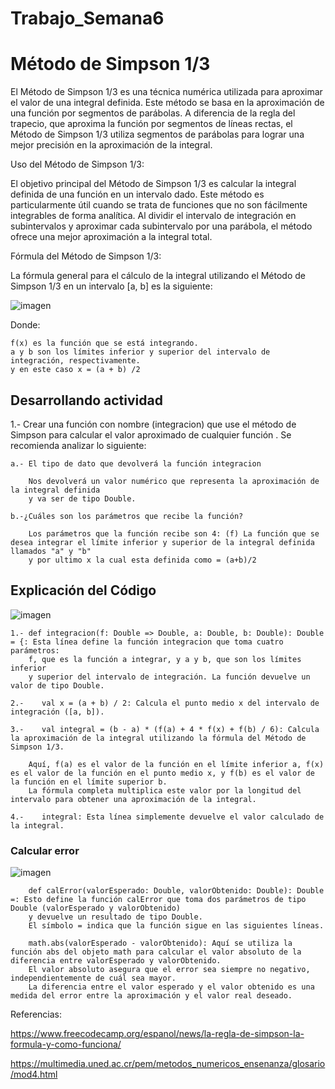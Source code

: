 # Trabajo_Semana6
# Método de Simpson 1/3 #

El Método de Simpson 1/3 es una técnica numérica utilizada para aproximar el valor de una integral definida. Este método se basa en la aproximación de una función por segmentos de parábolas. A diferencia de la regla del trapecio, que aproxima la función por segmentos de líneas rectas, el Método de Simpson 1/3 utiliza segmentos de parábolas para lograr una mejor precisión en la aproximación de la integral.

Uso del Método de Simpson 1/3:

El objetivo principal del Método de Simpson 1/3 es calcular la integral definida de una función en un intervalo dado. Este método es particularmente útil cuando se trata de funciones que no son fácilmente integrables de forma analítica. Al dividir el intervalo de integración en subintervalos y aproximar cada subintervalo por una parábola, el método ofrece una mejor aproximación a la integral total.

Fórmula del Método de Simpson 1/3:

La fórmula general para el cálculo de la integral utilizando el Método de Simpson 1/3 en un intervalo [a, b] es la siguiente:

![imagen](https://github.com/ErickGaona/Trabajo_Semana6/assets/68031169/f87d959e-e816-40ac-b1af-c0408beb9216)


Donde:

    f(x) es la función que se está integrando.
    a y b son los límites inferior y superior del intervalo de integración, respectivamente.
    y en este caso x = (a + b) /2

    
## Desarrollando actividad ##

1.- Crear una función con nombre (integracion) que use el método de Simpson para
    calcular el valor aproximado de cualquier función . Se recomienda analizar lo siguiente:
    
    a.- El tipo de dato que devolverá la función integracion
    
        Nos devolverá un valor numérico que representa la aproximación de la integral definida
        y va ser de tipo Double.

    b.-¿Cuáles son los parámetros que recibe la función?
    
        Los parámetros que la función recibe son 4: (f) La función que se desea integrar el límite inferior y superior de la integral definida llamados "a" y "b" 
        y por ultimo x la cual esta definida como = (a+b)/2

## Explicación del Código ##

![imagen](https://github.com/ErickGaona/Trabajo_Semana6/assets/68031169/928ecde6-a456-4512-a1cf-30bbe1096127)

    1.- def integracion(f: Double => Double, a: Double, b: Double): Double = {: Esta línea define la función integracion que toma cuatro parámetros:
        f, que es la función a integrar, y a y b, que son los límites inferior 
        y superior del intervalo de integración. La función devuelve un valor de tipo Double.

    2.-    val x = (a + b) / 2: Calcula el punto medio x del intervalo de integración ([a, b]).

    3.-    val integral = (b - a) * (f(a) + 4 * f(x) + f(b) / 6): Calcula la aproximación de la integral utilizando la fórmula del Método de Simpson 1/3. 
        
        Aquí, f(a) es el valor de la función en el límite inferior a, f(x) es el valor de la función en el punto medio x, y f(b) es el valor de la función en el límite superior b. 
        La fórmula completa multiplica este valor por la longitud del intervalo para obtener una aproximación de la integral.

    4.-    integral: Esta línea simplemente devuelve el valor calculado de la integral.


### Calcular error ###
![imagen](https://github.com/ErickGaona/Trabajo_Semana6/assets/68031169/ee74d816-a98e-465c-8fe3-adfe8a603ba6)


        def calError(valorEsperado: Double, valorObtenido: Double): Double =: Esto define la función calError que toma dos parámetros de tipo Double (valorEsperado y valorObtenido)
        y devuelve un resultado de tipo Double. 
        El símbolo = indica que la función sigue en las siguientes líneas.
        
        math.abs(valorEsperado - valorObtenido): Aquí se utiliza la función abs del objeto math para calcular el valor absoluto de la diferencia entre valorEsperado y valorObtenido.
        El valor absoluto asegura que el error sea siempre no negativo, independientemente de cuál sea mayor. 
        La diferencia entre el valor esperado y el valor obtenido es una medida del error entre la aproximación y el valor real deseado.



Referencias:

https://www.freecodecamp.org/espanol/news/la-regla-de-simpson-la-formula-y-como-funciona/

https://multimedia.uned.ac.cr/pem/metodos_numericos_ensenanza/glosario/mod4.html
